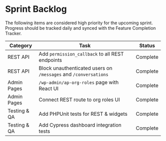 # Sprint Backlog

The following items are considered high priority for the upcoming sprint. Progress should be tracked daily and synced with the Feature Completion Tracker.

| Category | Task | Status |
| --- | --- | --- |
| REST API | Add `permission_callback` to all REST endpoints | Complete |
| REST API | Block unauthenticated users on `/messages` and `/conversations` | Complete |
| Admin Pages | `/wp-admin/ap-org-roles` page with React UI | Complete |
| Admin Pages | Connect REST route to org roles UI | Complete |
| Testing & QA | Add PHPUnit tests for REST & widgets | Complete |
| Testing & QA | Add Cypress dashboard integration tests | Complete |
